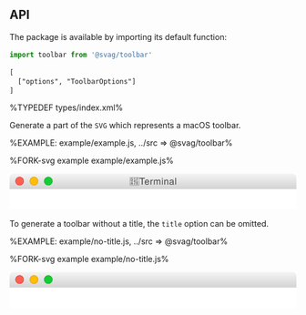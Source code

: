 
## API

The package is available by importing its default function:

```js
import toolbar from '@svag/toolbar'
```

```### toolbar
[
  ["options", "ToolbarOptions"]
]
```

%TYPEDEF types/index.xml%

Generate a part of the `SVG` which represents a macOS toolbar.

%EXAMPLE: example/example.js, ../src => @svag/toolbar%

%FORK-svg example example/example.js%

![toolbar](images/toolbar.svg)

To generate a toolbar without a title, the `title` option can be omitted.

%EXAMPLE: example/no-title.js, ../src => @svag/toolbar%

%FORK-svg example example/no-title.js%

![toolbar](images/no-title.svg)